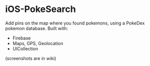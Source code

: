 # iOS-PokeSearch
Add pins on the map where you found pokemons, using a PokeDex pokemon database.
Built with: 
- Firebase
- Maps, GPS, Geolocation
- UICollection

(screenshots are in wiki)
